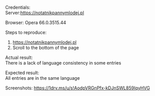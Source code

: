 Credentials:  
Server:https://notatnikpannymlodej.pl 

Browser: Opera 66.0.3515.44  

Steps to reproduce:  
1. https://notatnikpannymlodej.pl    
2. Scroll to the bottom of the page  

Actual result:  
There is a lack of language consistency in some entries  

Expected result:    
All entries are in the same language    

Screenshots: https://1drv.ms/u/s!AodpVRGnPfx-kDJnSWL859lqyHVG 
